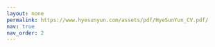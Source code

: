 ```yaml
---
layout: none
permalink: https://www.hyesunyun.com/assets/pdf/HyeSunYun_CV.pdf/
nav: true
nav_order: 2
---
```

